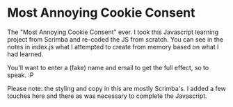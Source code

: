 # Most Annoying Cookie Consent
The "Most Annoying Cookie Consent" ever. I took this Javascript learning project from Scrimba and re-coded the JS from scratch. You can see in the notes in index.js what I attempted to create from memory based on what I had learned. 

You'll want to enter a (fake) name and email to get the full effect, so to speak. :P
 
Please note: the styling and copy in this are mostly Scrimba's. I added a few touches here and there as was necessary to complete the Javascript.
